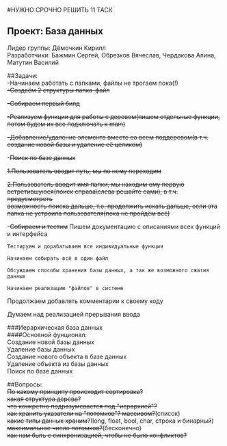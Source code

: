 #НУЖНО СРОЧНО РЕШИТЬ 11 ТАСК

## Проект: База данных
Лидер группы: Дёмочкин Кирилл  
Разработчики: Бажмин Сергей, Обрезков Вячеслав, Чердакова Алина, Матутин Василий  

##Задачи:  
-Начинаем работать с папками, файлы не трогаем пока(!)  
~~-Создаём 2 структуры папка-файл~~
 
~~-Собираем первый билд~~
 
 ~~-Реализуем функции для работы с деревом(пишем отдельные функции, потом будем их все подключать к main)~~ 
 
  ~~-Добавление/удаление элемента вместе со всем поддеревом(в т.ч. создание новой базы и удаление её целиком)~~  
  
  -~~Поиск по базе данных~~  
  
  ~~1.Пользователь вводит путь, мы по нему переходим~~
   
   ~~2.Пользователь вводит имя папки, мы находим ему первую встретившуюся(поиск справа\слева решайте сами), в т.ч. предусмотреть~~  
   ~~возможность поиска дальше, т.е. продолжить искать дальше, если эта папка не устроила пользователя(пока не пройдём всё)~~  
   
 -~~Собираем и тестим~~
 Пишем документацию с описаниями всех функций и интерфейса
	
	Тестируем и дорабатываем все индивидуальные функции  
	
	Начинаем собирать всё в один файл
	
	Обсуждаем способы хранения базы данных, а так же возможного сжатия данных
	
	Начинаем реализацию "файлов" в системе

 Продолжаем добавлять комментарии к своему коду
 
 Думаем над реализацией прерывания ввода
 
 
 
###Иерархическая база данных  
####Основной фунционал:  
Создание новой базы данных  
Удаление базы данных  
Создание нового объекта в базе данных  
Удаление объекта из базы данных  
Поиск по базе данных  

##Вопросы:  
 ~~По какому принципу происходит сортировка?~~  
 ~~какая структура дерева?~~  
 ~~что конкретно подразумевается под "иерархией"?~~  
 ~~как хранить указатели на "потомков"? массивом?~~(список)  
 ~~какие типы данных храним?~~(long, float, bool, char, строка и бинарный)   
 ~~максимальное число потомков?~~(бесконечно)  
 ~~как нам быть с синхронизацией, чтобы не было конфликтов?~~

